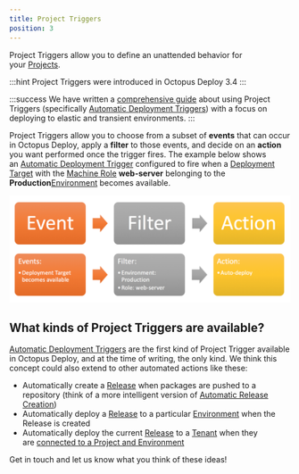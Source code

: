 ```yaml
---
title: Project Triggers
position: 3
---
```



Project Triggers allow you to define an unattended behavior for your [Projects](/docs/key-concepts/projects.md).

:::hint
Project Triggers were introduced in Octopus Deploy 3.4
:::

:::success
We have written a [comprehensive guide](/docs/guides/elastic-and-transient-environments.md) about using Project Triggers (specifically [Automatic Deployment Triggers](/docs/deploying-applications/automatic-deployment-triggers.md)) with a focus on deploying to elastic and transient environments.
:::


Project Triggers allow you to choose from a subset of **events** that can occur in Octopus Deploy, apply a **filter** to those events, and decide on an **action** you want performed once the trigger fires. The example below shows an [Automatic Deployment Trigger](/docs/deploying-applications/automatic-deployment-triggers.md) configured to fire when a [Deployment Target](/docs/deployment-targets.md) with the [Machine Role](/docs/key-concepts/machine-roles.md) **web-server** belonging to the **Production**[Environment](/docs/key-concepts/environments.md) becomes available.


![](/docs/images/5671189/5865830.png)

## What kinds of Project Triggers are available?


[Automatic Deployment Triggers](/docs/deploying-applications/automatic-deployment-triggers.md) are the first kind of Project Trigger available in Octopus Deploy, and at the time of writing, the only kind. We think this concept could also extend to other automated actions like these:

- Automatically create a [Release](/docs/key-concepts/projects/releases.md) when packages are pushed to a repository (think of a more intelligent version of [Automatic Release Creation](/docs/deploying-applications/automatic-release-creation.md))
- Automatically deploy a [Release](/docs/key-concepts/projects/releases.md) to a particular [Environment](/docs/key-concepts/environments.md) when the Release is created
- Automatically deploy the current [Release](/docs/key-concepts/projects/releases.md) to a [Tenant](/docs/key-concepts/tenants.md) when they are [connected to a Project and Environment](/docs/guides/multi-tenant-deployments/multi-tenant-deployment-guide/deploying-a-simple-multi-tenant-project.md)



Get in touch and let us know what you think of these ideas!
